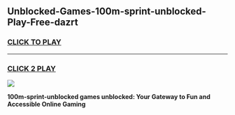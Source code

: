 
## Unblocked-Games-100m-sprint-unblocked-Play-Free-dazrt
<h3>
<a href="https://premium76.site?title=100m-sprint-unblocked&ref=20M">CLICK TO PLAY</a></h3>
<hr>

<h3>
<a href="https://premium76.site?title=100m-sprint-unblocked&ref=20M">CLICK 2 PLAY</a>
  
</h3>

<a href="https://premium76.site?title=100m-sprint-unblocked&ref=19M"><img src="https://clearcache.store/games.png"></a>


**100m-sprint-unblocked games unblocked: Your Gateway to Fun and Accessible Online Gaming**
